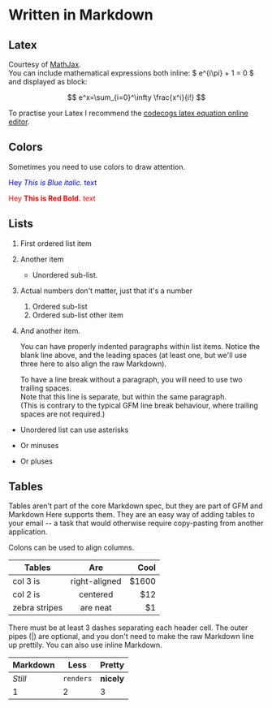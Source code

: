 
# Written in Markdown

## Latex

Courtesy of [MathJax](https://www.mathjax.org/).  
You can include mathematical expressions both inline: $ e^{i\pi} + 1 = 0 $ and displayed as block:

$$ e^x=\sum_{i=0}^\infty \frac{x^i}{i!} $$

To practise your Latex I recommend the [codecogs latex equation online editor](https://www.codecogs.com/latex/eqneditor.php).



## Colors

Sometimes you need to use colors to draw attention.

<span style="color:blue">Hey *This is Blue italic.* text</span>

<span style="color:red">Hey **This is Red Bold.** text</span>

## Lists

1. First ordered list item
2. Another item
    * Unordered sub-list. 
1. Actual numbers don't matter, just that it's a number
    1. Ordered sub-list
    1. Ordered sub-list other item
4. And another item.

    You can have properly indented paragraphs within list items. Notice the blank line above, and the leading spaces (at least one, but we'll use three here to also align the raw Markdown).

    To have a line break without a paragraph, you will need to use two trailing spaces.  
    Note that this line is separate, but within the same paragraph.  
    (This is contrary to the typical GFM line break behaviour, where trailing spaces are not required.)

* Unordered list can use asterisks
- Or minuses
+ Or pluses

## Tables

Tables aren't part of the core Markdown spec, but they are part of GFM and Markdown Here supports them. They are an easy way of adding tables to your email -- a task that would otherwise require copy-pasting from another application.

Colons can be used to align columns.

| Tables        | Are           | Cool  |
| ------------- |:-------------:| -----:|
| col 3 is      | right-aligned | $1600 |
| col 2 is      | centered      |   $12 |
| zebra stripes | are neat      |    $1 |

There must be at least 3 dashes separating each header cell.
The outer pipes (|) are optional, and you don't need to make the 
raw Markdown line up prettily. You can also use inline Markdown.

Markdown | Less | Pretty
--- | --- | ---
*Still* | `renders` | **nicely**
1 | 2 | 3
